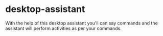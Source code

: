 # desktop-assistant

With the help of this desktop assistant you'll can say commands and the assistant will perform activities as per your commands.
